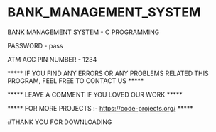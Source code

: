 # BANK_MANAGEMENT_SYSTEM


BANK MANAGEMENT SYSTEM - C PROGRAMMING


PASSWORD - pass

ATM ACC PIN NUMBER - 1234

***** IF YOU FIND ANY ERRORS OR ANY PROBLEMS RELATED THIS PROGRAM, FEEL FREE TO CONTACT US *****  


***** LEAVE A COMMENT IF YOU LOVED OUR WORK *****


***** FOR MORE PROJECTS :- https://code-projects.org/ *****



#THANK YOU FOR DOWNLOADING
